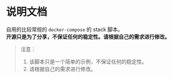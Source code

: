 # 说明文档

自用的比较常规的 `docker-compose` 的 stack 脚本。   
**开源只是为了分享，不保证任何的稳定性。请根据自己的需求进行修改。**

> 注意：
> 1. 该脚本只是一个简单的示例，不保证任何的稳定性。
> 2. 请根据自己的需求进行修改。

